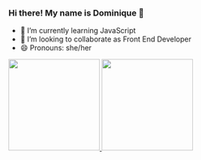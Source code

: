 ### Hi there! My name is Dominique 👋

- 🌱 I’m currently learning JavaScript
- 👯 I’m looking to collaborate as Front End Developer
- 😄 Pronouns: she/her

<div>
  <a href="https://github.com/dormenique">
  <img height="180em" src="https://github-readme-stats.vercel.app/api?username=dormenique&show_icons=true&theme=dracula&include_all_commits=true&count_private=true"/>
  <img height="180em" src="https://github-readme-stats.vercel.app/api/top-langs/?username=dormenique&layout=compact&langs_count=7&theme=dracula"/>
</div>
